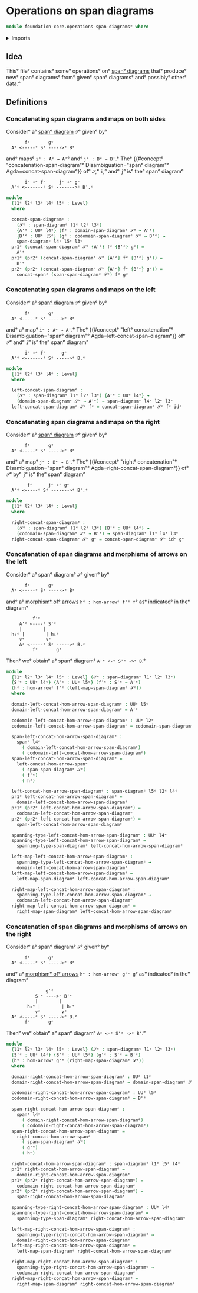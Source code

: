 # Operations on span diagrams

```agda
module foundation-core.operations-span-diagramsᵉ where
```

<details><summary>Imports</summary>

```agda
open import foundation.dependent-pair-typesᵉ
open import foundation.morphisms-arrowsᵉ
open import foundation.operations-spansᵉ
open import foundation.span-diagramsᵉ
open import foundation.spansᵉ
open import foundation.universe-levelsᵉ

open import foundation-core.function-typesᵉ
```

</details>

## Idea

Thisᵉ fileᵉ containsᵉ someᵉ operationsᵉ onᵉ
[spanᵉ diagrams](foundation.span-diagrams.mdᵉ) thatᵉ produceᵉ newᵉ spanᵉ diagramsᵉ fromᵉ
givenᵉ spanᵉ diagramsᵉ andᵉ possiblyᵉ otherᵉ data.ᵉ

## Definitions

### Concatenating span diagrams and maps on both sides

Considerᵉ aᵉ [spanᵉ diagram](foundation.span-diagrams.mdᵉ) `𝒮`ᵉ givenᵉ byᵉ

```text
       fᵉ       gᵉ
  Aᵉ <-----ᵉ Sᵉ ----->ᵉ Bᵉ
```

andᵉ mapsᵉ `iᵉ : Aᵉ → A'`ᵉ andᵉ `jᵉ : Bᵉ → B'`.ᵉ Theᵉ
{{#conceptᵉ "concatenation-span-diagram"ᵉ Disambiguation="spanᵉ diagram"ᵉ Agda=concat-span-diagramᵉ}}
ofᵉ `𝒮`,ᵉ `i`,ᵉ andᵉ `j`ᵉ isᵉ theᵉ spanᵉ diagramᵉ

```text
       iᵉ ∘ᵉ fᵉ     jᵉ ∘ᵉ gᵉ
  A'ᵉ <-------ᵉ Sᵉ ------->ᵉ B'.ᵉ
```

```agda
module _
  {l1ᵉ l2ᵉ l3ᵉ l4ᵉ l5ᵉ : Level}
  where

  concat-span-diagramᵉ :
    (𝒮ᵉ : span-diagramᵉ l1ᵉ l2ᵉ l3ᵉ)
    {A'ᵉ : UUᵉ l4ᵉ} (fᵉ : domain-span-diagramᵉ 𝒮ᵉ → A'ᵉ)
    {B'ᵉ : UUᵉ l5ᵉ} (gᵉ : codomain-span-diagramᵉ 𝒮ᵉ → B'ᵉ) →
    span-diagramᵉ l4ᵉ l5ᵉ l3ᵉ
  pr1ᵉ (concat-span-diagramᵉ 𝒮ᵉ {A'ᵉ} fᵉ {B'ᵉ} gᵉ) =
    A'ᵉ
  pr1ᵉ (pr2ᵉ (concat-span-diagramᵉ 𝒮ᵉ {A'ᵉ} fᵉ {B'ᵉ} gᵉ)) =
    B'ᵉ
  pr2ᵉ (pr2ᵉ (concat-span-diagramᵉ 𝒮ᵉ {A'ᵉ} fᵉ {B'ᵉ} gᵉ)) =
    concat-spanᵉ (span-span-diagramᵉ 𝒮ᵉ) fᵉ gᵉ
```

### Concatenating span diagrams and maps on the left

Considerᵉ aᵉ [spanᵉ diagram](foundation.span-diagrams.mdᵉ) `𝒮`ᵉ givenᵉ byᵉ

```text
       fᵉ       gᵉ
  Aᵉ <-----ᵉ Sᵉ ----->ᵉ Bᵉ
```

andᵉ aᵉ mapᵉ `iᵉ : Aᵉ → A'`.ᵉ Theᵉ
{{#conceptᵉ "leftᵉ concatenation"ᵉ Disambiguation="spanᵉ diagram"ᵉ Agda=left-concat-span-diagramᵉ}}
ofᵉ `𝒮`ᵉ andᵉ `i`ᵉ isᵉ theᵉ spanᵉ diagramᵉ

```text
       iᵉ ∘ᵉ fᵉ      gᵉ
  A'ᵉ <-------ᵉ Sᵉ ----->ᵉ B.ᵉ
```

```agda
module _
  {l1ᵉ l2ᵉ l3ᵉ l4ᵉ : Level}
  where

  left-concat-span-diagramᵉ :
    (𝒮ᵉ : span-diagramᵉ l1ᵉ l2ᵉ l3ᵉ) {A'ᵉ : UUᵉ l4ᵉ} →
    (domain-span-diagramᵉ 𝒮ᵉ → A'ᵉ) → span-diagramᵉ l4ᵉ l2ᵉ l3ᵉ
  left-concat-span-diagramᵉ 𝒮ᵉ fᵉ = concat-span-diagramᵉ 𝒮ᵉ fᵉ idᵉ
```

### Concatenating span diagrams and maps on the right

Considerᵉ aᵉ [spanᵉ diagram](foundation.span-diagrams.mdᵉ) `𝒮`ᵉ givenᵉ byᵉ

```text
       fᵉ       gᵉ
  Aᵉ <-----ᵉ Sᵉ ----->ᵉ Bᵉ
```

andᵉ aᵉ mapᵉ `jᵉ : Bᵉ → B'`.ᵉ Theᵉ
{{#conceptᵉ "rightᵉ concatenation"ᵉ Disambiguation="spanᵉ diagram"ᵉ Agda=right-concat-span-diagramᵉ}}
ofᵉ `𝒮`ᵉ byᵉ `j`ᵉ isᵉ theᵉ spanᵉ diagramᵉ

```text
        fᵉ      jᵉ ∘ᵉ gᵉ
  A'ᵉ <-----ᵉ Sᵉ ------->ᵉ B'.ᵉ
```

```agda
module _
  {l1ᵉ l2ᵉ l3ᵉ l4ᵉ : Level}
  where

  right-concat-span-diagramᵉ :
    (𝒮ᵉ : span-diagramᵉ l1ᵉ l2ᵉ l3ᵉ) {B'ᵉ : UUᵉ l4ᵉ} →
    (codomain-span-diagramᵉ 𝒮ᵉ → B'ᵉ) → span-diagramᵉ l1ᵉ l4ᵉ l3ᵉ
  right-concat-span-diagramᵉ 𝒮ᵉ gᵉ = concat-span-diagramᵉ 𝒮ᵉ idᵉ gᵉ
```

### Concatenation of span diagrams and morphisms of arrows on the left

Considerᵉ aᵉ spanᵉ diagramᵉ `𝒮`ᵉ givenᵉ byᵉ

```text
       fᵉ       gᵉ
  Aᵉ <-----ᵉ Sᵉ ----->ᵉ Bᵉ
```

andᵉ aᵉ [morphismᵉ ofᵉ arrows](foundation.morphisms-arrows.mdᵉ) `hᵉ : hom-arrowᵉ f'ᵉ f`ᵉ
asᵉ indicatedᵉ in theᵉ diagramᵉ

```text
          f'ᵉ
     A'ᵉ <----ᵉ S'ᵉ
     |        |
  h₀ᵉ |        | h₁ᵉ
     ∨ᵉ        ∨ᵉ
     Aᵉ <-----ᵉ Sᵉ ----->ᵉ B.ᵉ
          fᵉ       gᵉ
```

Thenᵉ weᵉ obtainᵉ aᵉ spanᵉ diagramᵉ `A'ᵉ <-ᵉ S'ᵉ ->ᵉ B`.ᵉ

```agda
module _
  {l1ᵉ l2ᵉ l3ᵉ l4ᵉ l5ᵉ : Level} (𝒮ᵉ : span-diagramᵉ l1ᵉ l2ᵉ l3ᵉ)
  {S'ᵉ : UUᵉ l4ᵉ} {A'ᵉ : UUᵉ l5ᵉ} (f'ᵉ : S'ᵉ → A'ᵉ)
  (hᵉ : hom-arrowᵉ f'ᵉ (left-map-span-diagramᵉ 𝒮ᵉ))
  where

  domain-left-concat-hom-arrow-span-diagramᵉ : UUᵉ l5ᵉ
  domain-left-concat-hom-arrow-span-diagramᵉ = A'ᵉ

  codomain-left-concat-hom-arrow-span-diagramᵉ : UUᵉ l2ᵉ
  codomain-left-concat-hom-arrow-span-diagramᵉ = codomain-span-diagramᵉ 𝒮ᵉ

  span-left-concat-hom-arrow-span-diagramᵉ :
    spanᵉ l4ᵉ
      ( domain-left-concat-hom-arrow-span-diagramᵉ)
      ( codomain-left-concat-hom-arrow-span-diagramᵉ)
  span-left-concat-hom-arrow-span-diagramᵉ =
    left-concat-hom-arrow-spanᵉ
      ( span-span-diagramᵉ 𝒮ᵉ)
      ( f'ᵉ)
      ( hᵉ)

  left-concat-hom-arrow-span-diagramᵉ : span-diagramᵉ l5ᵉ l2ᵉ l4ᵉ
  pr1ᵉ left-concat-hom-arrow-span-diagramᵉ =
    domain-left-concat-hom-arrow-span-diagramᵉ
  pr1ᵉ (pr2ᵉ left-concat-hom-arrow-span-diagramᵉ) =
    codomain-left-concat-hom-arrow-span-diagramᵉ
  pr2ᵉ (pr2ᵉ left-concat-hom-arrow-span-diagramᵉ) =
    span-left-concat-hom-arrow-span-diagramᵉ

  spanning-type-left-concat-hom-arrow-span-diagramᵉ : UUᵉ l4ᵉ
  spanning-type-left-concat-hom-arrow-span-diagramᵉ =
    spanning-type-span-diagramᵉ left-concat-hom-arrow-span-diagramᵉ

  left-map-left-concat-hom-arrow-span-diagramᵉ :
    spanning-type-left-concat-hom-arrow-span-diagramᵉ →
    domain-left-concat-hom-arrow-span-diagramᵉ
  left-map-left-concat-hom-arrow-span-diagramᵉ =
    left-map-span-diagramᵉ left-concat-hom-arrow-span-diagramᵉ

  right-map-left-concat-hom-arrow-span-diagramᵉ :
    spanning-type-left-concat-hom-arrow-span-diagramᵉ →
    codomain-left-concat-hom-arrow-span-diagramᵉ
  right-map-left-concat-hom-arrow-span-diagramᵉ =
    right-map-span-diagramᵉ left-concat-hom-arrow-span-diagramᵉ
```

### Concatenation of span diagrams and morphisms of arrows on the right

Considerᵉ aᵉ spanᵉ diagramᵉ `𝒮`ᵉ givenᵉ byᵉ

```text
       fᵉ       gᵉ
  Aᵉ <-----ᵉ Sᵉ ----->ᵉ Bᵉ
```

andᵉ aᵉ [morphismᵉ ofᵉ arrows](foundation.morphisms-arrows.mdᵉ) `hᵉ : hom-arrowᵉ g'ᵉ g`ᵉ
asᵉ indicatedᵉ in theᵉ diagramᵉ

```text
               g'ᵉ
           S'ᵉ ---->ᵉ B'ᵉ
           |        |
        h₀ᵉ |        | h₁ᵉ
           ∨ᵉ        ∨ᵉ
  Aᵉ <-----ᵉ Sᵉ ----->ᵉ B.ᵉ
       fᵉ       gᵉ
```

Thenᵉ weᵉ obtainᵉ aᵉ spanᵉ diagramᵉ `Aᵉ <-ᵉ S'ᵉ ->ᵉ B'`.ᵉ

```agda
module _
  {l1ᵉ l2ᵉ l3ᵉ l4ᵉ l5ᵉ : Level} (𝒮ᵉ : span-diagramᵉ l1ᵉ l2ᵉ l3ᵉ)
  {S'ᵉ : UUᵉ l4ᵉ} {B'ᵉ : UUᵉ l5ᵉ} (g'ᵉ : S'ᵉ → B'ᵉ)
  (hᵉ : hom-arrowᵉ g'ᵉ (right-map-span-diagramᵉ 𝒮ᵉ))
  where

  domain-right-concat-hom-arrow-span-diagramᵉ : UUᵉ l1ᵉ
  domain-right-concat-hom-arrow-span-diagramᵉ = domain-span-diagramᵉ 𝒮ᵉ

  codomain-right-concat-hom-arrow-span-diagramᵉ : UUᵉ l5ᵉ
  codomain-right-concat-hom-arrow-span-diagramᵉ = B'ᵉ

  span-right-concat-hom-arrow-span-diagramᵉ :
    spanᵉ l4ᵉ
      ( domain-right-concat-hom-arrow-span-diagramᵉ)
      ( codomain-right-concat-hom-arrow-span-diagramᵉ)
  span-right-concat-hom-arrow-span-diagramᵉ =
    right-concat-hom-arrow-spanᵉ
      ( span-span-diagramᵉ 𝒮ᵉ)
      ( g'ᵉ)
      ( hᵉ)

  right-concat-hom-arrow-span-diagramᵉ : span-diagramᵉ l1ᵉ l5ᵉ l4ᵉ
  pr1ᵉ right-concat-hom-arrow-span-diagramᵉ =
    domain-right-concat-hom-arrow-span-diagramᵉ
  pr1ᵉ (pr2ᵉ right-concat-hom-arrow-span-diagramᵉ) =
    codomain-right-concat-hom-arrow-span-diagramᵉ
  pr2ᵉ (pr2ᵉ right-concat-hom-arrow-span-diagramᵉ) =
    span-right-concat-hom-arrow-span-diagramᵉ

  spanning-type-right-concat-hom-arrow-span-diagramᵉ : UUᵉ l4ᵉ
  spanning-type-right-concat-hom-arrow-span-diagramᵉ =
    spanning-type-span-diagramᵉ right-concat-hom-arrow-span-diagramᵉ

  left-map-right-concat-hom-arrow-span-diagramᵉ :
    spanning-type-right-concat-hom-arrow-span-diagramᵉ →
    domain-right-concat-hom-arrow-span-diagramᵉ
  left-map-right-concat-hom-arrow-span-diagramᵉ =
    left-map-span-diagramᵉ right-concat-hom-arrow-span-diagramᵉ

  right-map-right-concat-hom-arrow-span-diagramᵉ :
    spanning-type-right-concat-hom-arrow-span-diagramᵉ →
    codomain-right-concat-hom-arrow-span-diagramᵉ
  right-map-right-concat-hom-arrow-span-diagramᵉ =
    right-map-span-diagramᵉ right-concat-hom-arrow-span-diagramᵉ
```